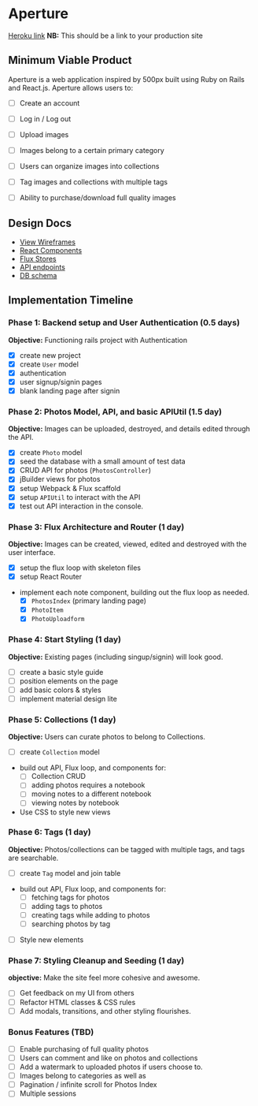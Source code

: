 # Aperture

[Heroku link][heroku] **NB:** This should be a link to your production site

[heroku]: http://www.herokuapp.com

## Minimum Viable Product

Aperture is a web application inspired by 500px built using Ruby on Rails
and React.js. Aperture allows users to:

- [ ] Create an account
- [ ] Log in / Log out
- [ ] Upload images
- [ ] Images belong to a certain primary category
- [ ] Users can organize images into collections
- [ ] Tag images and collections with multiple tags
- [ ] Ability to purchase/download full quality images


## Design Docs
* [View Wireframes][views]
* [React Components][components]
* [Flux Stores][stores]
* [API endpoints][api-endpoints]
* [DB schema][schema]

[views]: ./docs/views.md
[components]: ./docs/components.md
[stores]: ./docs/stores.md
[api-endpoints]: ./docs/api-endpoints.md
[schema]: ./docs/schema.md

## Implementation Timeline

### Phase 1: Backend setup and User Authentication (0.5 days)

**Objective:** Functioning rails project with Authentication

- [X] create new project
- [X] create `User` model
- [X] authentication
- [X] user signup/signin pages
- [X] blank landing page after signin

### Phase 2: Photos Model, API, and basic APIUtil (1.5 day)

**Objective:** Images can be uploaded, destroyed, and details edited through
the API.

- [X] create `Photo` model
- [X] seed the database with a small amount of test data
- [X] CRUD API for photos (`PhotosController`)
- [X] jBuilder views for photos
- [X] setup Webpack & Flux scaffold
- [X] setup `APIUtil` to interact with the API
- [X] test out API interaction in the console.

### Phase 3: Flux Architecture and Router (1 day)

**Objective:** Images can be created, viewed, edited and destroyed with the
user interface.

- [X] setup the flux loop with skeleton files
- [X] setup React Router
- implement each note component, building out the flux loop as needed.
  - [X] `PhotosIndex` (primary landing page)
  - [X] `PhotoItem`
  - [X] `PhotoUploadform`

### Phase 4: Start Styling (1 day)

**Objective:** Existing pages (including singup/signin) will look good.

- [ ] create a basic style guide
- [ ] position elements on the page
- [ ] add basic colors & styles
- [ ] implement material design lite

### Phase 5: Collections (1 day)

**Objective:** Users can curate photos to belong to Collections.

- [ ] create `Collection` model
- build out API, Flux loop, and components for:
  - [ ] Collection CRUD
  - [ ] adding photos requires a notebook
  - [ ] moving notes to a different notebook
  - [ ] viewing notes by notebook
- Use CSS to style new views


### Phase 6: Tags (1 day)

**Objective:** Photos/collections can be tagged with multiple tags, and tags are searchable.

- [ ] create `Tag` model and join table
- build out API, Flux loop, and components for:
  - [ ] fetching tags for photos
  - [ ] adding tags to photos
  - [ ] creating tags while adding to photos
  - [ ] searching photos by tag
- [ ] Style new elements


### Phase 7: Styling Cleanup and Seeding (1 day)

**objective:** Make the site feel more cohesive and awesome.

- [ ] Get feedback on my UI from others
- [ ] Refactor HTML classes & CSS rules
- [ ] Add modals, transitions, and other styling flourishes.

### Bonus Features (TBD)

- [ ] Enable purchasing of full quality photos
- [ ] Users can comment and like on photos and collections
- [ ] Add a watermark to uploaded photos if users choose to.
- [ ] Images belong to categories as well as
- [ ] Pagination / infinite scroll for Photos Index
- [ ] Multiple sessions

[phase-one]: ./docs/phases/phase1.md
[phase-two]: ./docs/phases/phase2.md
[phase-three]: ./docs/phases/phase3.md
[phase-four]: ./docs/phases/phase4.md
[phase-five]: ./docs/phases/phase5.md